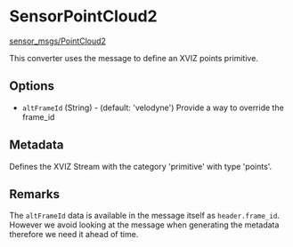 # SensorPointCloud2

[sensor_msgs/PointCloud2](http://docs.ros.org/api/sensor_msgs/html/msg/PointCloud2.html)

This converter uses the message to define an XVIZ points primitive.

## Options

- `altFrameId` (String) - (default: 'velodyne') Provide a way to override the frame_id

## Metadata

Defines the XVIZ Stream with the category 'primitive' with type 'points'.

## Remarks

The `altFrameId` data is available in the message itself as `header.frame_id`. However we avoid
looking at the message when generating the metadata therefore we need it ahead of time.
